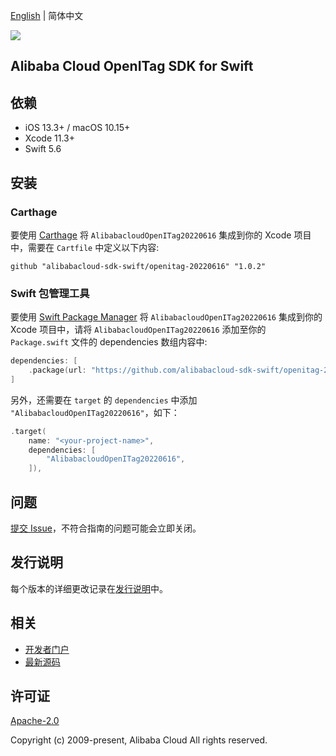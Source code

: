 [English](README.md) | 简体中文

![](https://aliyunsdk-pages.alicdn.com/icons/AlibabaCloud.svg)

## Alibaba Cloud OpenITag SDK for Swift

## 依赖

- iOS 13.3+ / macOS 10.15+
- Xcode 11.3+
- Swift 5.6

## 安装

### Carthage

要使用 [Carthage](https://github.com/Carthage/Carthage) 将 `AlibabacloudOpenITag20220616` 集成到你的 Xcode 项目中，需要在 `Cartfile` 中定义以下内容:

```ogdl
github "alibabacloud-sdk-swift/openitag-20220616" "1.0.2"
```

### Swift 包管理工具

要使用 [Swift Package Manager](https://swift.org/package-manager/) 将 `AlibabacloudOpenITag20220616` 集成到你的 Xcode 项目中，请将 `AlibabacloudOpenITag20220616` 添加至你的 `Package.swift` 文件的 dependencies 数组内容中:

```swift
dependencies: [
    .package(url: "https://github.com/alibabacloud-sdk-swift/openitag-20220616.git", from: "1.0.2")
]
```

另外，还需要在 `target` 的 `dependencies` 中添加 `"AlibabacloudOpenITag20220616"`，如下：

```swift
.target(
    name: "<your-project-name>",
    dependencies: [
        "AlibabacloudOpenITag20220616",
    ]),
```

## 问题

[提交 Issue](https://github.com/alibabacloud-sdk-swift/openitag-20220616/issues/new)，不符合指南的问题可能会立即关闭。

## 发行说明

每个版本的详细更改记录在[发行说明](./ChangeLog.txt)中。

## 相关

* [开发者门户](https://next.api.aliyun.com/home)
* [最新源码](https://github.com/alibabacloud-sdk-swift/openitag-20220616)

## 许可证

[Apache-2.0](http://www.apache.org/licenses/LICENSE-2.0)

Copyright (c) 2009-present, Alibaba Cloud All rights reserved.
